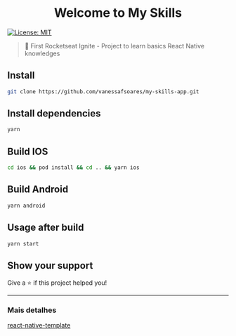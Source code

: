 <h1 align="center">Welcome to My Skills</h1>
<p>
  <a href="#" target="_blank">
    <img alt="License: MIT" src="https://img.shields.io/badge/License-MIT-yellow.svg" />
  </a>
</p>

> 🍳 First Rocketseat Ignite - Project to learn basics React Native knowledges

## Install

```sh
git clone https://github.com/vanessafsoares/my-skills-app.git
```

## Install dependencies

```sh
yarn
```

## Build IOS

```sh
cd ios && pod install && cd .. && yarn ios
```

## Build Android

```sh
yarn android
```

## Usage after build

```sh
yarn start
```


## Show your support

Give a ⭐️ if this project helped you!

---

### Mais detalhes
[react-native-template](https://github.com/Rocketseat/react-native-template-rocketseat-advanced)
